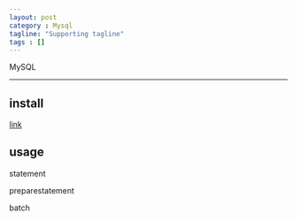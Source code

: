 ```yaml
---
layout: post
category : Mysql
tagline: "Supporting tagline"
tags : []
---
```


MySQL

<!--more-->

---
## install

[link](http://www.linuxidc.com/Linux/2016-07/133128.htm)

## usage


statement


preparestatement

batch
